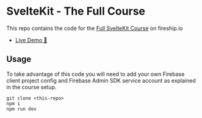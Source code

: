 # SvelteKit - The Full Course

This repo contains the code for the [Full SvelteKit Course](https://fireship.io/courses/sveltekit) on fireship.io

- [Live Demo 🥋](https://kung.foo)

## Usage

To take advantage of this code you will need to add your own Firebase client project config and Firebase Admin SDK service account as explained in the course setup. 

```
git clone <this-repo>
npm i
npm run dev
```